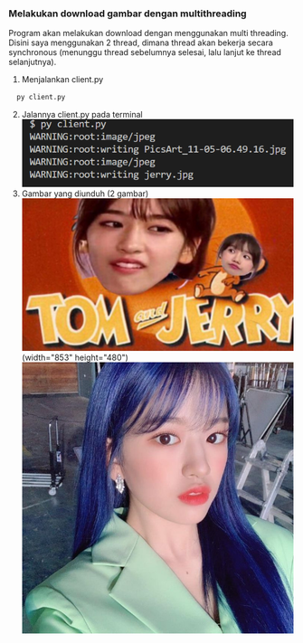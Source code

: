 <h3>Melakukan download gambar dengan multithreading</h3>

Program akan melakukan download dengan menggunakan multi threading. Disini saya menggunakan 2 thread, dimana thread akan bekerja secara synchronous (menunggu thread sebelumnya selesai, lalu lanjut ke thread selanjutnya).

1. Menjalankan client.py
```python
  py client.py
```
2. Jalannya client.py pada terminal
![alt terminal](client.py-jalan.png)
3. Gambar yang diunduh (2 gambar)
![alt gambar](jerry.jpg)(width="853" height="480") 
![alt_gambar](PicsArt_11-05-06.49.16.jpg)

